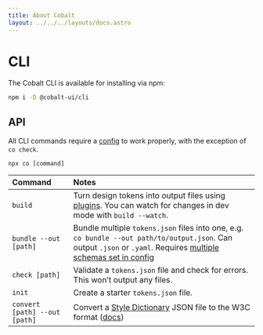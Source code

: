 ```yaml
---
title: About Cobalt
layout: ../../../layouts/docs.astro
---
```


# CLI

The Cobalt CLI is available for installing via npm:

```bash
npm i -D @cobalt-ui/cli
```

## API

All CLI commands require a [config](/docs/reference/config/) to work properly, with the exception of `co check`.

`npx co [command]`

| Command                       | Notes                                                                                                                                                                                                                                           |
| :---------------------------- | :---------------------------------------------------------------------------------------------------------------------------------------------------------------------------------------------------------------------------------------------- |
| `build`                       | Turn design tokens into output files using [plugins](/docs/plugins). You can watch for changes in dev mode with `build --watch`.                                                                                                                |
| `bundle --out [path]`         | Bundle multiple `tokens.json` files into one, e.g. `co bundle --out path/to/output.json`. Can output `.json` or `.yaml`. Requires [multiple schemas set in config](https://cobalt-ui.pages.dev/docs/reference/config/#loading-multiple-schemas) |
| `check [path]`                | Validate a `tokens.json` file and check for errors. This won’t output any files.                                                                                                                                                                |
| `init`                        | Create a starter `tokens.json` file.                                                                                                                                                                                                            |
| `convert [path] --out [path]` | Convert a [Style Dictionary](https://amzn.github.io/style-dictionary) JSON file to the W3C format ([docs](/docs/guides/style-dictionary))                                                                                                       |
